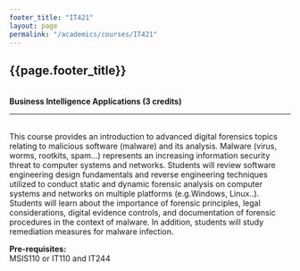 ```yaml
---
footer_title: "IT421"
layout: page
permalink: "/academics/courses/IT421"
---
```


## {{page.footer_title}}

\
**Business Intelligence Applications (3 credits)**

---

\
This course provides an introduction to advanced digital forensics topics relating to malicious software (malware) and its analysis. Malware (virus, worms, rootkits, spam...) represents an increasing information security threat to computer systems and networks. Students will review software engineering design fundamentals and reverse engineering techniques utilized to conduct static and dynamic forensic analysis on computer systems and networks on multiple platforms (e.g.Windows, Linux..). Students will learn about the importance of forensic principles, legal considerations, digital evidence controls, and documentation of forensic procedures in the context of malware. In addition, students will study remediation measures for malware infection.

**Pre-requisites:**
\
MSIS110 or IT110 and IT244
